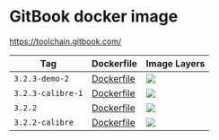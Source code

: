 # GitBook docker image

<https://toolchain.gitbook.com/>

Tag | Dockerfile | Image Layers
----|------------|-------------
`3.2.3-demo-2` | [Dockerfile](https://github.com/helphi/Dockerfile-gitbook/blob/master/3.2.3-demo/Dockerfile) | [![](https://images.microbadger.com/badges/image/helphi/gitbook:3.2.3-demo-2.svg)](https://microbadger.com/images/helphi/gitbook:3.2.3-demo-2 "Get your own image badge on microbadger.com")
`3.2.3-calibre-1` | [Dockerfile](https://github.com/helphi/Dockerfile-gitbook/blob/master/3.2.3-calibre/Dockerfile) | [![](https://images.microbadger.com/badges/image/helphi/gitbook:3.2.3-calibre-1.svg)](https://microbadger.com/images/helphi/gitbook:3.2.3-calibre-1 "Get your own image badge on microbadger.com")
`3.2.2` | [Dockerfile](https://github.com/helphi/Dockerfile-gitbook/blob/master/3.2.2/Dockerfile) | [![](https://images.microbadger.com/badges/image/helphi/gitbook:3.2.2.svg)](https://microbadger.com/images/helphi/gitbook:3.2.2 "Get your own image badge on microbadger.com")
`3.2.2-calibre` | [Dockerfile](https://github.com/helphi/Dockerfile-gitbook/blob/master/3.2.2-calibre/Dockerfile) | [![](https://images.microbadger.com/badges/image/helphi/gitbook:3.2.2-calibre.svg)](https://microbadger.com/images/helphi/gitbook:3.2.2-calibre "Get your own image badge on microbadger.com")

